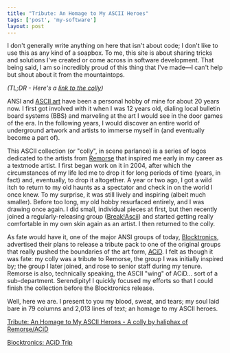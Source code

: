 ```yaml
---
title: "Tribute: An Homage to My ASCII Heroes"
tags: ['post', 'my-software']
layout: post
---
```


I don't generally write anything on here that isn't about code; I don't
like to use this as any kind of a soapbox. To me, this site is about
sharing tricks and solutions I've created or come across in software
development. That being said, I am so incredibly proud of this thing
that I've made—I can't help but shout about it from the
mountaintops.<!--more-->

*(TL;DR - Here's a [link to the
colly](http://pc.textmod.es/pack/blocktronics_acid_trip/r-tribut.txt.xb))*

ANSI and [ASCII art](https://en.wikipedia.org/wiki/ASCII_art) have been
a personal hobby of mine for about 20 years now. I first got involved
with it when I was 12 years old, dialing local bulletin board systems
(BBS) and marveling at the art I would see in the door games of the era.
In the following years, I would discover an entire world of underground
artwork and artists to immerse myself in (and eventually become a part
of).

This ASCII collection (or "colly", in scene parlance) is a series of
logos dedicated to the artists from
[Remorse](https://en.wikipedia.org/wiki/Remorse_ASCII) that inspired me
early in my career as a textmode artist. I first began work on it in
2004, after which the circumstances of my life led me to drop it for
long periods of time (years, in fact) and, eventually, to drop it
altogether. A year or two ago, I got a wild itch to return to my old
haunts as a spectator and check in on the world I once knew. To my
surprise, it was still lively and inspiring (albeit much smaller).
Before too long, my old hobby resurfaced entirely, and I was drawing
once again. I did small, individual pieces at first, but then recently
joined a regularly-releasing group
([Break!Ascii](http://breakascii.org)) and started getting really
comfortable in my own skin again as an artist. I then returned to the
colly.

As fate would have it, one of the major ANSI groups of today,
[Blocktronics](http://blocktronics.org), advertised their plans to
release a tribute pack to one of the original groups that really pushed
the boundaries of the art form,
[ACiD](https://en.wikipedia.org/wiki/ACiD_Productions). I felt as though
it was fate: my colly was a tribute to Remorse, the group I was
initially inspired by; the group I later joined, and rose to senior
staff during my tenure. Remorse is also, technically speaking, the ASCII
"wing" of ACiD... sort of a sub-department. Serendipity! I quickly
focused my efforts so that I could finish the collection before the
Blocktronics release.

Well, here we are. I present to you my blood, sweat, and tears; my soul
laid bare in 79 columns and 2,013 lines of text; an homage to my ASCII
heroes.

[Tribute: An Homage to My ASCII Heroes - A colly by haliphax of
Remorse/ACiD](http://pc.textmod.es/pack/blocktronics_acid_trip/r-tribut.txt.xb)

[Blocktronics: ACiD
Trip](http://pc.textmod.es/pack/blocktronics_acid_trip/)
